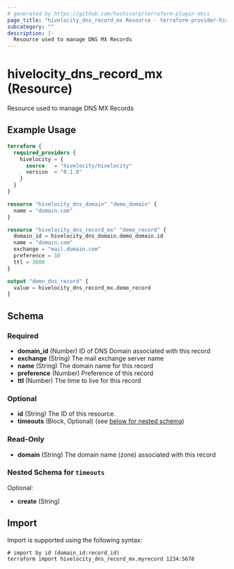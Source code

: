 ```yaml
---
# generated by https://github.com/hashicorp/terraform-plugin-docs
page_title: "hivelocity_dns_record_mx Resource - terraform-provider-hivelocity"
subcategory: ""
description: |-
  Resource used to manage DNS MX Records
---
```


# hivelocity_dns_record_mx (Resource)

Resource used to manage DNS MX Records

## Example Usage

```terraform
terraform {
  required_providers {
    hivelocity = {
      source   = "hivelocity/hivelocity"
      version  = "0.1.0"
    }
  }
}

resource "hivelocity_dns_domain" "demo_domain" {
  name = "domain.com"
}

resource "hivelocity_dns_record_mx" "demo_record" {
  domain_id = hivelocity_dns_domain.demo_domain.id
  name = "domain.com"
  exchange = "mail.domain.com"
  preference = 10
  ttl = 3600
}

output "demo_dns_record" {
  value = hivelocity_dns_record_mx.demo_record
}
```

<!-- schema generated by tfplugindocs -->
## Schema

### Required

- **domain_id** (Number) ID of DNS Domain associated with this record
- **exchange** (String) The mail exchange server name
- **name** (String) The domain name for this record
- **preference** (Number) Preference of this record
- **ttl** (Number) The time to live for this record

### Optional

- **id** (String) The ID of this resource.
- **timeouts** (Block, Optional) (see [below for nested schema](#nestedblock--timeouts))

### Read-Only

- **domain** (String) The domain name (zone) associated with this record

<a id="nestedblock--timeouts"></a>
### Nested Schema for `timeouts`

Optional:

- **create** (String)

## Import

Import is supported using the following syntax:

```shell
# import by id (domain_id:record_id)
terraform import hivelocity_dns_record_mx.myrecord 1234:5678
```
